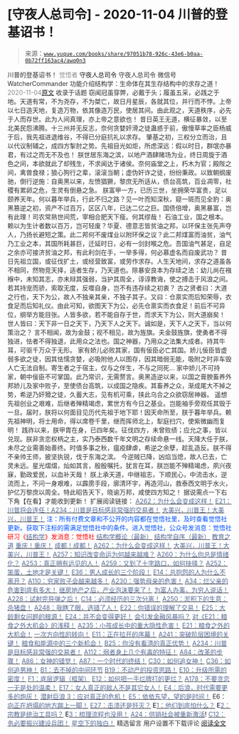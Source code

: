 # [守夜人总司令] - 2020-11-04 川普的登基诏书！

> 来源：[`www.yuque.com/books/share/97051b78-926c-43e6-b0aa-0b72ff163ac4/awq0n3`](https://www.yuque.com/books/share/97051b78-926c-43e6-b0aa-0b72ff163ac4/awq0n3)

<ne-p id="520f42f3293818f927861ebbd5b15da4_p_0" data-lake-id="520f42f3293818f927861ebbd5b15da4_p_0"><ne-text id="ue3811332" style="color: rgb(51, 51, 51);">川普的登基诏书！</ne-text></ne-p> <ne-p id="70ccf5b0508e33bf4edf4b5b6137f68b" data-lake-id="70ccf5b0508e33bf4edf4b5b6137f68b"><ne-text id="u461439ce" style="color: rgb(140, 140, 140);">觉悟者</ne-text> <ne-text id="uc74f1100" ne-fontsize="14">守夜人总司令</ne-text></ne-p> <ne-p id="e34edf597aae9f9aeef9c4840281ad95" data-lake-id="e34edf597aae9f9aeef9c4840281ad95"><ne-text id="uf26431cf" ne-fontsize="14" ne-bold="true" style="color: rgb(51, 51, 51);">守夜人总司令</ne-text></ne-p> <ne-p id="9744bbe027b93977fb2a7ff5c62e7fa2" data-lake-id="9744bbe027b93977fb2a7ff5c62e7fa2"><ne-text id="u88c3e741" ne-fontsize="14" style="color: rgb(51, 51, 51);">微信号</ne-text><ne-text id="ud0a7a0d2" ne-fontsize="14" style="color: rgb(51, 51, 51);">WatcherCommander</ne-text></ne-p> <ne-p id="a6cc99a397ba9cb54ef4d85f605ccfa0" data-lake-id="a6cc99a397ba9cb54ef4d85f605ccfa0"><ne-text id="ub13ceb82" ne-fontsize="14" style="color: rgb(51, 51, 51);">功能介绍</ne-text><ne-text id="ueae1af6b" ne-fontsize="14" style="color: rgb(51, 51, 51);">结构学：生命体在其生存结构中的求存之道！</ne-text></ne-p> <ne-p id="828f4b748ff81bd53588ad1edf389123" data-lake-id="828f4b748ff81bd53588ad1edf389123"><ne-text id="ua2855f2e" style="color: rgb(140, 140, 140);">2020-11-04</ne-text>[<ne-text id="u6b71dc33" ne-fontsize="14">原文</ne-text>](https://mp.weixin.qq.com/s?__biz=MzAxNDk1NjI2Mw==&mid=2247485994&idx=1&sn=1386947b02dcf7859a430b95973dba4e&chksm=9b8a29a2acfda0b4b96fe0f26e71de347de1898f6fd1a2f59280cbabc6976ca0c5e4958ba74a&scene=27#wechat_redirect&cpage=108)</ne-p> <ne-p id="d78055ffa8b2ddda94db7201bc8de040" data-lake-id="d78055ffa8b2ddda94db7201bc8de040"><ne-text id="uca35857b" style="color: rgb(51, 51, 51);">收录于话题</ne-text></ne-p> <ne-p id="bb1e016fc7947e8223ae614df100cf01" data-lake-id="bb1e016fc7947e8223ae614df100cf01"><ne-text id="uae1952a6" style="color: rgb(47, 48, 52);">窃闻冠虽穿弊，必戴于头；履虽五采，必践之于地。天道有常，不为尧存，不为桀亡，故日月星辰，各就其位，并行而不悖。上帝以七日造天地，复造万物，依其像造万民，使居其间。由此观之，天道秩序，必先于人而存世。此为人间真理，亦上帝之意欲也！</ne-text></ne-p> <ne-p id="e404c705b9d2030195db15b56b49580d" data-lake-id="e404c705b9d2030195db15b56b49580d"><ne-text id="u2c3b0019" style="color: rgb(47, 48, 52);">昔日英王无道，横征暴敛，以至北美民怨沸腾。十三州并无反志，奈何贪婪奸滑之徒蛊惑于前，傲慢草率之臣杨威于后，我先祖进退维谷，不得已分庭抗礼以求存。</ne-text></ne-p> <ne-p id="b3364c213bb74b244a0a083c44f506fe" data-lake-id="b3364c213bb74b244a0a083c44f506fe"><ne-text id="u69d5aa6a" style="color: rgb(47, 48, 52);">肇基之初，三权分立而治，且以代议制辅之，成四方掣肘之势。先祖目光如炬，所虑深远：假以时日，群氓亦暴君，有过之而无不及也！</ne-text></ne-p> <ne-p id="a4ed1e691603c1415e0032c8dfd5284e" data-lake-id="a4ed1e691603c1415e0032c8dfd5284e"><ne-text id="u01dea479" style="color: rgb(47, 48, 52);">朕世居东海之滨，以地产酒肆赌场为业，终日周旋于酒色之间，本欲就此了却残生，不求闻达于诸侯。奈何庙堂之上，朽木为官；殿陛之间，禽兽食禄；狼心狗行之辈，滚滚当朝；虚伪奸诈之徒，纷纷秉政。以致朝纲废驰，倒行逆施：自奥黑以来，左愤猖獗，黎庶无所适从，债台高筑，百业凋零，社稷有累卵之危，生灵有倒悬之急。</ne-text></ne-p> <ne-p id="7f87d4e1d72702bdadc27db650ee4ae6" data-lake-id="7f87d4e1d72702bdadc27db650ee4ae6"><ne-text id="ufa7f29ce" style="color: rgb(47, 48, 52);">朕富甲一方，已历三世，坐拥荣华富贵，足以颐养天年。何以暮年举兵，行此不归之路？见一叶而知深秋，窥一斑而见全豹：奥黑篡逆之初，资产不过百万，区区八年，已达二亿之巨。国债倍增，奥黑暴富，岂有此理！司农常熟世间荒，宰相合肥天下瘦。何其缪哉！</ne-text></ne-p> <ne-p id="b77c9fe4891aa2a3bc37a88d7ced29e0" data-lake-id="b77c9fe4891aa2a3bc37a88d7ced29e0"><ne-text id="ue07fe34f" style="color: rgb(47, 48, 52);">石油工业，国之根本。赖以为生计者数以百万，岂可轻废？华夏、德意志皆贫油之邦，以环保主张先声夺人，乃扬长避短之策。此二邦何不废煤业以附环保之议？此二邦煤富而油贫，油气乃工业之本，其国所耗甚巨，迁延时日，必有一剑封喉之危。吾国油气甚足，自足之余亦可接济贫油之邦，有此利剑在手，一举多得，何必慕虚名而自废武功？</ne-text></ne-p> <ne-p id="09059c3505af3eac899a2ccbb48da919" data-lake-id="09059c3505af3eac899a2ccbb48da919"><ne-text id="u7a4f1df6" style="color: rgb(47, 48, 52);">昔日先祖立国，或征伐扩土，或经营致富，或劳作求存。人生天地间，求存之道虽各不相同，然物竞天择，适者生存，乃天道也。除暴安良本为存续之法：幼儿尚在襁褓中，未知其志，亦未辩其强弱，当护其周全，谆谆教诲，使之搏击于风浪之间。若其持宠而骄，索取无度，反噬自身，岂不有违存续之初衷？</ne-text></ne-p> <ne-p id="dc1dd9e7ff2433830d8c6d98592d4d80" data-lake-id="dc1dd9e7ff2433830d8c6d98592d4d80"><ne-text id="ucbc18974" style="color: rgb(47, 48, 52);">古之贤者曰：大道之行也，天下为公，故人不独亲其亲，不独子其子。又曰：仓禀实而后知荣辱，衣食足而后知礼仪。由此可知，欲图天下为公，必先仓禀实而衣食足！前后不可异位，纲举方能目张。人皆多欲，若不能自存于世，而求天下为公，则大道崩矣！</ne-text></ne-p> <ne-p id="2b167e24541fd2a9131e4391f3073f5d" data-lake-id="2b167e24541fd2a9131e4391f3073f5d"><ne-text id="ucb503984" style="color: rgb(47, 48, 52);">世人皆曰：天下非一日之天下，乃天下人之天下。诚如是，天下人之天下，当以何策治之？</ne-text></ne-p> <ne-p id="bec0f2a8897a2775730649f6a967dcc5" data-lake-id="bec0f2a8897a2775730649f6a967dcc5"><ne-text id="uec109d3f" style="color: rgb(47, 48, 52);">言不相闻，故为金鼓；视不相见，故为旌旗。夫金鼓旌旗，使勇者不得独进，怯者不得独退，此用众之法也。国之神器，乃用众之法集大成者。持其牛耳，可驱千万众于无形。</ne-text></ne-p> <ne-p id="51c2b713b51f14a709d833188e5b1da4" data-lake-id="51c2b713b51f14a709d833188e5b1da4"><ne-text id="ub313afbe" style="color: rgb(47, 48, 52);">家有娇儿必败其家，国有佞臣必亡其国。娇儿佞臣皆虚弱多欲之徒，因其怯懦贪婪，必吸附他人以图存，因其暗弱无能，吸附之时非车毁人亡无法自制。寄生者之于宿主，仅与之伴生，不与之同死…</ne-text></ne-p> <ne-p id="ed97dee2cbee2e292b175023fca86109" data-lake-id="ed97dee2cbee2e292b175023fca86109"><ne-text id="u8b19fe03" style="color: rgb(47, 48, 52);">家中娇儿不可持家，朝中佞臣不可掌国。此乃常识，无需赘言。奥黑造逆以来，以国之膏腴畜养外邦娇儿及家中败子，至使债台高筑，以成国之隐疾。其畜养之众，渐成尾大不掉之势，希逆乃奸猾之徒，久蓄大志，见有机可乘，挟此乌合之众欲窃居神器。</ne-text></ne-p> <ne-p id="28e11b9e3c2ba2eb7b2b7eab4261eacc" data-lake-id="28e11b9e3c2ba2eb7b2b7eab4261eacc"><ne-text id="u2345295c" style="color: rgb(47, 48, 52);">遥想先祖创业之艰难，后继者殚精竭虑，累世方有今日之基业。岂能袖手旁观任其毁于一旦。届时，朕将以何面目见历代先祖于地下耶！因天命所至，朕于暮年举兵。赖先祖神明，将士用命，得以席卷千里，继而挥师北上，犁庭扫穴，使紫微幽而复明！</ne-text></ne-p> <ne-p id="930fbc7391cfb10b3dc3816691ac54c6" data-lake-id="930fbc7391cfb10b3dc3816691ac54c6"><ne-text id="u5fb79a91" style="color: rgb(47, 48, 52);">践祚以来，朕甲胄在身，已四年矣。征伐四方，未曾败绩；应允之事，皆以兑现。朕非贪恋权柄之主，实乃泰西数千年文明之存续命悬一线。天降大任于朕，未尽之业需善始善终。时值多事之秋，瘟疫肆虐，希逆之余孽，趁乱造反。朕不得不亲帅王师，披坚执锐，伐于东海之滨。</ne-text></ne-p> <ne-p id="8c22ae6aff4e01ee0f4161951c188f79" data-lake-id="8c22ae6aff4e01ee0f4161951c188f79"><ne-text id="ua1776fab" style="color: rgb(47, 48, 52);">今逆贼已降，凶焰当熄，故人已去，亡灵未远。星光熠熠，灿如其言，殷殷嘱托，犹言在耳，朕岂能不殚精竭虑，夙兴夜寐，勤政爱民，以血补天哉！</ne-text></ne-p> <ne-p id="ef0058c189133726ac4925d3ac14bab9" data-lake-id="ef0058c189133726ac4925d3ac14bab9"><ne-text id="u41909e5d" style="color: rgb(47, 48, 52);">朕上承天道，中继祖志，下顺民心，中流击水，逆流而上，不问一身艰难，以霹雳手段，廓清环宇，再造河山，救泰西文明于水火，护亿万黎庶以周全。特此昭告天下，晓谕万邦，咸使四方知之！</ne-text></ne-p> <ne-p id="35b7a7201c1b6e36ae729018506aa4a3" data-lake-id="35b7a7201c1b6e36ae729018506aa4a3"><ne-text id="u116d535e" style="color: rgb(47, 48, 52);">据说需点一下右下角【</ne-text><ne-text id="u1d5d88db" ne-bold="true" style="color: rgb(51, 51, 51);">在看</ne-text><ne-text id="u616c21fb" style="color: rgb(47, 48, 52);">】才能收到更新！</ne-text></ne-p> <ne-p id="4b3567c9a77c6aeea9d509ebb86b287f" data-lake-id="4b3567c9a77c6aeea9d509ebb86b287f"><ne-text id="u2b7cea96" style="color: rgb(51, 51, 51);">扩展阅读链接：</ne-text></ne-p> <ne-p id="edc0d67d4d7288fc685c3a56902c169d" data-lake-id="edc0d67d4d7288fc685c3a56902c169d">[<ne-text id="u88658e3e" style="color: rgb(87, 107, 149);">A262：为什么会变成这样！</ne-text>](http://mp.weixin.qq.com/s?__biz=MzIzMDYwOTM0Mg==&mid=2247484706&idx=1&sn=5ca043ccf8e8e37fa1b92dc64b676c54&chksm=e8b19df3dfc614e536b260c443b18902be1d0043e8d0be9bc1e7399af61a6baeeec6485ba015&scene=21#wechat_redirect)</ne-p> <ne-p id="03c6a96b89adb0960c64c56dba06fe76" data-lake-id="03c6a96b89adb0960c64c56dba06fe76">[<ne-text id="u440bcf21" style="color: rgb(87, 107, 149);">E21：川普将会连任！</ne-text>](http://mp.weixin.qq.com/s?__biz=MzAxNDk1NjI2Mw==&mid=2247485214&idx=1&sn=4c4fd8ad39bdb3af14567608f5156e90&chksm=9b8a2496acfdad80f3a4d028edd197967dd0580c769349d086f626eeeb511715fc71703c1b20&scene=21#wechat_redirect)[<ne-text id="u89867ddc" style="color: rgb(87, 107, 149);">A234：川普是目标感非常强的交易者！</ne-text>](http://mp.weixin.qq.com/s?__biz=MzAxNDk1NjI2Mw==&mid=2247485608&idx=1&sn=057b67c8598ed8c182cbd27b048bb43a&chksm=9b8a2b20acfda2364c5788396766d79261e91c64949349d9a398b69e85f64dcbf357125dc14b&scene=21#wechat_redirect)</ne-p> <ne-p id="47058c92c79161ba2e6b17e8d323574b" data-lake-id="47058c92c79161ba2e6b17e8d323574b">[<ne-text id="u76c61996" style="color: rgb(87, 107, 149);">大美兴，川普王！大美兴，川普王！</ne-text>](http://mp.weixin.qq.com/s?__biz=MzIzMDYwOTM0Mg==&mid=2247484697&idx=1&sn=9f591794bbbf03db85d5cf43fb68b09a&chksm=e8b19dc8dfc614de1a28502672f9a3913e22f4aa51586f65015d8d929f89abeb1fe13fa20ec7&scene=21#wechat_redirect)</ne-p> <ne-p id="18d6eed9f4e74e371cfa83f27b7867b3" data-lake-id="18d6eed9f4e74e371cfa83f27b7867b3"><ne-text id="u64e4937c" ne-bold="true" style="color: rgb(0, 82, 255);">注：</ne-text><ne-text id="ub34b2022" ne-bold="true" style="color: rgb(0, 82, 255);">所有付费文章和不公开的内容都在觉悟社里，及时查看觉悟社更新。获取下注标的需满足觉悟社中的条件。进入觉悟社，公众号发消息：觉悟社</ne-text></ne-p> <ne-p id="e150d4124b20922096405f00c5944a94" data-lake-id="e150d4124b20922096405f00c5944a94"><ne-text id="udc8be2e1" style="color: rgb(255, 0, 0);">研习《</ne-text>[<ne-text id="ue81be0c5" style="color: rgb(87, 107, 149);">结构学</ne-text>](https://mp.weixin.qq.com/mp/appmsgalbum?action=getalbum&album_id=1318317199878225920&__biz=MzAxNDk1NjI2Mw==#wechat_redirect)<ne-text id="u8260c26c" style="color: rgb(255, 0, 0);">》发消息</ne-text><ne-text id="u4a2b4b5e" ne-bold="true" style="color: rgb(255, 0, 0);">：觉悟社</ne-text></ne-p>  <ne-p id="16b02be5bae945a9179ef9f9dfd72f1c" data-lake-id="16b02be5bae945a9179ef9f9dfd72f1c"><ne-card data-card-name="image" data-card-type="inline" id="wyZ2z" data-event-boundary="card" style="color: rgb(51, 51, 51);"><ne-p id="d310786212794276ab8f4cacda6bbf14" data-lake-id="d310786212794276ab8f4cacda6bbf14">[<ne-text id="ue55c9c24" style="color: rgb(87, 107, 149);">结构学概论（最新）</ne-text>](http://mp.weixin.qq.com/s?__biz=MzAxNDk1NjI2Mw==&mid=2247485167&idx=1&sn=d5e962eff4a8e9770c83bc87d19d07f3&chksm=9b8a2567acfdac7154f7a62996dca874e5d186b44f3d120dcb633760318788c42d304e325313&scene=21#wechat_redirect)</ne-p> <ne-p id="f0b2aae72480341cb81392571113e9d8" data-lake-id="f0b2aae72480341cb81392571113e9d8">[<ne-text id="ub523d813" style="color: rgb(87, 107, 149);">结构学自序（最新）</ne-text>](http://mp.weixin.qq.com/s?__biz=MzAxNDk1NjI2Mw==&mid=2247485327&idx=1&sn=5a8c9a6499c84e1c3129ca7cb41e0ac7&chksm=9b8a2407acfdad112471c12c6b86e4e914116dbb6d6588fa726a72e0aafa01d9c1b9fd24a738&scene=21#wechat_redirect)</ne-p> <ne-p id="7a4c8b3a4457744c4d139c4ca9ad401c" data-lake-id="7a4c8b3a4457744c4d139c4ca9ad401c">[<ne-text id="ud82466f4" style="color: rgb(87, 107, 149);">教育之道</ne-text>](http://mp.weixin.qq.com/s?__biz=MzIzMDYwOTM0Mg==&mid=2247483847&idx=1&sn=097da00a3678070306d45a8f6fe8269a&chksm=e8b19916dfc6100037581f9c7888444ec5f746dbfc13a2276592f424d039b027cefb6b5c9de1&scene=21#wechat_redirect)</ne-p> <ne-p id="1ec0b560c54ab99ec0af52ff5e332088" data-lake-id="1ec0b560c54ab99ec0af52ff5e332088">[<ne-text id="u786a1bd9" style="color: rgb(87, 107, 149);">重庆！重庆！</ne-text>](http://mp.weixin.qq.com/s?__biz=MzAxNDk1NjI2Mw==&mid=2247485354&idx=1&sn=331128611c478feede60317e963239a5&chksm=9b8a2422acfdad3448a9bcc0f9745f4367028e8a9b0a307f7c01c2690c398560a4be5e43492c&scene=21#wechat_redirect)</ne-p> <ne-p id="652287aafa07fd9347e1021e7637c332" data-lake-id="652287aafa07fd9347e1021e7637c332">[<ne-text id="ucc48fdd7" style="color: rgb(87, 107, 149);">成都！成都！</ne-text>](http://mp.weixin.qq.com/s?__biz=MzIzMDYwOTM0Mg==&mid=2247484576&idx=1&sn=432e1df31f0735f0c93636776e97a859&chksm=e8b19c71dfc615671c9204af66bb0ffdb622fb2545b0387734a662feaa8e8be57d3063f59c5a&scene=21#wechat_redirect)</ne-p> <ne-p id="617f85263d9363527595e4da243693e5" data-lake-id="617f85263d9363527595e4da243693e5">[<ne-text id="u631eb653" style="color: rgb(87, 107, 149);">A262：为什么会变成这样！</ne-text>](http://mp.weixin.qq.com/s?__biz=MzIzMDYwOTM0Mg==&mid=2247484706&idx=1&sn=5ca043ccf8e8e37fa1b92dc64b676c54&chksm=e8b19df3dfc614e536b260c443b18902be1d0043e8d0be9bc1e7399af61a6baeeec6485ba015&scene=21#wechat_redirect)</ne-p> <ne-p id="c214c14e75ec9d0c4516127660d93dfd" data-lake-id="c214c14e75ec9d0c4516127660d93dfd">[<ne-text id="uaeae7dac" style="color: rgb(87, 107, 149);">大美兴，川普王！大美兴，川普王！</ne-text>](http://mp.weixin.qq.com/s?__biz=MzIzMDYwOTM0Mg==&mid=2247484697&idx=1&sn=9f591794bbbf03db85d5cf43fb68b09a&chksm=e8b19dc8dfc614de1a28502672f9a3913e22f4aa51586f65015d8d929f89abeb1fe13fa20ec7&scene=21#wechat_redirect)</ne-p> <ne-p id="6d6d5d55fbd488e9e85123671a315c83" data-lake-id="6d6d5d55fbd488e9e85123671a315c83">[<ne-text id="ubdab39ed" style="color: rgb(87, 107, 149);">A257：知识改变命运为何越来越难？</ne-text>](http://mp.weixin.qq.com/s?__biz=MzIzMDYwOTM0Mg==&mid=2247484679&idx=1&sn=79e14744bd5a31e6bcf27f476840e508&chksm=e8b19dd6dfc614c075a2df9d84c04aedc112c1bf3487ef4cad21d8b84feddbd78b2d5d566728&scene=21#wechat_redirect)</ne-p> <ne-p id="471b69b052eea25d1596d283e89b8618" data-lake-id="471b69b052eea25d1596d283e89b8618">[<ne-text id="u2f8f4f5b" style="color: rgb(87, 107, 149);">A260：为什么你总是情绪化？</ne-text>](http://mp.weixin.qq.com/s?__biz=MzAxNDk1NjI2Mw==&mid=2247485923&idx=1&sn=6e1e4a5b0b44a3ac652fe5b32b56ac07&chksm=9b8a2a6bacfda37d56d0717875b11867d9f7426fb815a36f43aebb438d135b81c8d69c3ab006&scene=21#wechat_redirect)</ne-p> <ne-p id="85802e8222539146e5ffe870d2037f6a" data-lake-id="85802e8222539146e5ffe870d2037f6a">[<ne-text id="uc260ce45" style="color: rgb(87, 107, 149);">A253：真正拥有远见的人！</ne-text>](http://mp.weixin.qq.com/s?__biz=MzIzMDYwOTM0Mg==&mid=2247484654&idx=1&sn=5826086165322478b2f0fbdbfe4f321e&chksm=e8b19c3fdfc61529bf931903efc689bc8b756a292fddf971cdda369691ad320d85e6e2d53b5b&scene=21#wechat_redirect)</ne-p> <ne-p id="6025430dda449639df9242db71ed279a" data-lake-id="6025430dda449639df9242db71ed279a">[<ne-text id="ud5883fdb" style="color: rgb(87, 107, 149);">A259：又到了十字路口，如何抉择？</ne-text>](http://mp.weixin.qq.com/s?__biz=MzIzMDYwOTM0Mg==&mid=2247484685&idx=1&sn=51aff163174f40316f40826ea564ca1e&chksm=e8b19ddcdfc614cadd2043fd2ded48d8c292976e903288b23f0a87846a18dcc0ad9cc5a4ac3e&scene=21#wechat_redirect)</ne-p> <ne-p id="c1018789be11742c21396443a32c6e1c" data-lake-id="c1018789be11742c21396443a32c6e1c">[<ne-text id="u9a5ce8d9" style="color: rgb(87, 107, 149);">A252：笨蛋，土地才是关键！</ne-text>](http://mp.weixin.qq.com/s?__biz=MzIzMDYwOTM0Mg==&mid=2247484626&idx=1&sn=4e43f2ef656aef28fba94ae72d295fb9&chksm=e8b19c03dfc615154ee4587f8facc3446de42f7189175385d3ee3d35c04264487aca3a9f6585&scene=21#wechat_redirect)</ne-p> <ne-p id="d161cd3babdce37ec2ef7a594bc965c3" data-lake-id="d161cd3babdce37ec2ef7a594bc965c3">[<ne-text id="u4f2b80bd" style="color: rgb(87, 107, 149);">E36：男人成长的三个阶段！</ne-text>](http://mp.weixin.qq.com/s?__biz=MzIzMDYwOTM0Mg==&mid=2247484322&idx=1&sn=c300d9466951d36645128c5167ca5934&chksm=e8b19b73dfc61265dde1bb437a9945db0c1d9c7fe1cbffe1feec995c9dde8a6eb99272dc86a9&scene=21#wechat_redirect)</ne-p> <ne-p id="4fffc15afcc4028fc03d7ee31e5d80ed" data-lake-id="4fffc15afcc4028fc03d7ee31e5d80ed">[<ne-text id="u869ca890" style="color: rgb(87, 107, 149);">E14：总抱怨的人为什么不离开？</ne-text>](http://mp.weixin.qq.com/s?__biz=MzIzMDYwOTM0Mg==&mid=2247484341&idx=1&sn=c266eb0136273f0b1219e0fd659daafc&chksm=e8b19b64dfc61272f157e1e17a76b2e83c6fd62a1beb78d60ea73a65463109b428cd9dd6ce7a&scene=21#wechat_redirect)</ne-p> <ne-p id="5958636ca8c8cce7d4d116374ddb1d99" data-lake-id="5958636ca8c8cce7d4d116374ddb1d99">[<ne-text id="u8e0fbc86" style="color: rgb(87, 107, 149);">A110：穷家败子会越来越多！</ne-text>](http://mp.weixin.qq.com/s?__biz=MzAxNDk1NjI2Mw==&mid=2247484897&idx=1&sn=84e1c8a85eb385c04f400095d47d55eb&chksm=9b8a2669acfdaf7f7a431a12c057023ae123aaa855b0f9d48a98c21eae27788632beb60765c9&scene=21#wechat_redirect)</ne-p> <ne-p id="bff67e76b5a6b3f8827b0d4fd8175915" data-lake-id="bff67e76b5a6b3f8827b0d4fd8175915">[<ne-text id="udef5a0bb" style="color: rgb(87, 107, 149);">A230：强势母亲的危害！</ne-text>](http://mp.weixin.qq.com/s?__biz=MzAxNDk1NjI2Mw==&mid=2247485580&idx=1&sn=2cc3edbadc35fe694b34e553e609e93f&chksm=9b8a2b04acfda21277dcce494459ecb73b606a954a7e020e03498408591b33bead008575f0f7&scene=21#wechat_redirect)</ne-p> <ne-p id="e38bf53bee2f7264c0ce1cb45f3a148f" data-lake-id="e38bf53bee2f7264c0ce1cb45f3a148f">[<ne-text id="u7c5af641" style="color: rgb(87, 107, 149);">A34：烂父亲的危害到底有多大！</ne-text>](http://mp.weixin.qq.com/s?__biz=MzIzMDYwOTM0Mg==&mid=2247483986&idx=1&sn=984fbf5e696f7a3f34f25dcf93037cea&chksm=e8b19a83dfc61395d629a54503920505c42a73a62b9e72308ed4ea0d66c509ca66a1a3138ea5&scene=21#wechat_redirect)</ne-p> <ne-p id="e111a60eb8806a31db176fe8291166ea" data-lake-id="e111a60eb8806a31db176fe8291166ea">[<ne-text id="ua6b041d6" style="color: rgb(87, 107, 149);">继房地产之后，产业泡沫要来了！</ne-text>](http://mp.weixin.qq.com/s?__biz=MzIzMDYwOTM0Mg==&mid=2247484615&idx=1&sn=a28c59f08f8e69246fd0235a4a81f3bc&chksm=e8b19c16dfc61500079cb1b008a485c48e86ced436a5d2e8df28f0eab4348aaf6ebfac3349b6&scene=21#wechat_redirect)</ne-p> <ne-p id="0323423a80091c8ed7ac653fe894ad60" data-lake-id="0323423a80091c8ed7ac653fe894ad60">[<ne-text id="u853067ca" style="color: rgb(87, 107, 149);">为富人办事，为穷人说话！</ne-text>](http://mp.weixin.qq.com/s?__biz=MzIzMDYwOTM0Mg==&mid=2247484462&idx=1&sn=195ebab17907fba73c69ae7a11bc40ad&chksm=e8b19cffdfc615e9b2f88327d492813afa3656859f4d67a6d831ac1cf684a54b760a8b8edcd6&scene=21#wechat_redirect)</ne-p> <ne-p id="3a0116975d031a80ec25e7fef23cec6c" data-lake-id="3a0116975d031a80ec25e7fef23cec6c">[<ne-text id="u1491391b" style="color: rgb(87, 107, 149);">A228：试射完导弹之后！</ne-text>](http://mp.weixin.qq.com/s?__biz=MzIzMDYwOTM0Mg==&mid=2247484457&idx=1&sn=df8df33971702f91b753ae45f52d165d&chksm=e8b19cf8dfc615ee367c487e82b8450dd723dd5255b789337b8bde92a1f8405e3d71269f34ae&scene=21#wechat_redirect)</ne-p> <ne-p id="a77c04865d9347c26fa428b71a1fb28d" data-lake-id="a77c04865d9347c26fa428b71a1fb28d">[<ne-text id="u87b2e44d" style="color: rgb(87, 107, 149);">C14：必须经历的三次分离！</ne-text>](http://mp.weixin.qq.com/s?__biz=MzIzMDYwOTM0Mg==&mid=2247484570&idx=1&sn=8b703e78588f205a2d30ed92965ca02b&chksm=e8b19c4bdfc6155d0c23c600f072529d99023d0ea49f5e7364a1112f6ac9ff3285c0e7ef7ccb&scene=21#wechat_redirect)</ne-p> <ne-p id="1c546a3a218a74ef9e8c9992b6e8596f" data-lake-id="1c546a3a218a74ef9e8c9992b6e8596f">[<ne-text id="uae200f0c" style="color: rgb(87, 107, 149);">A250：淤积下的生意：杀猪盘！</ne-text>](http://mp.weixin.qq.com/s?__biz=MzIzMDYwOTM0Mg==&mid=2247484606&idx=1&sn=7a500e3c57a44f978767234b52da17e5&chksm=e8b19c6fdfc61579635c523bd6b8d84446a9f1da53da90ff3d210fde52ffc4d0e70d73740fd1&scene=21#wechat_redirect)</ne-p> <ne-p id="601b70aefc12cd49b0881f4c7e1a68d9" data-lake-id="601b70aefc12cd49b0881f4c7e1a68d9">[<ne-text id="u85e90c03" style="color: rgb(87, 107, 149);">A248：我瞎了眼，选错了人！</ne-text>](http://mp.weixin.qq.com/s?__biz=MzIzMDYwOTM0Mg==&mid=2247484600&idx=1&sn=b3d7510081d427830b8f45fa33c7cbab&chksm=e8b19c69dfc6157fee4dd589d94bc2c5171620a12f64cf7d264afe0b7f7daead4882853d54f1&scene=21#wechat_redirect)</ne-p> <ne-p id="9504f17635160ecbc39227e77bd8bc53" data-lake-id="9504f17635160ecbc39227e77bd8bc53">[<ne-text id="u732f6f04" style="color: rgb(87, 107, 149);">E22：你错误的理解了交易！</ne-text>](http://mp.weixin.qq.com/s?__biz=MzIzMDYwOTM0Mg==&mid=2247484534&idx=1&sn=4da3b80744c11ff93a064a7a2d4b7c06&chksm=e8b19ca7dfc615b18eaa929a98f58a9ff6f4b63436cfa078a3157f29d854f17c571baf2de47d&scene=21#wechat_redirect)</ne-p> <ne-p id="64c146a4e39f19f6bcef0bd956cd9015" data-lake-id="64c146a4e39f19f6bcef0bd956cd9015">[<ne-text id="u93abf694" style="color: rgb(87, 107, 149);">E25：大龄剩女问题的根源！</ne-text>](http://mp.weixin.qq.com/s?__biz=MzIzMDYwOTM0Mg==&mid=2247484587&idx=1&sn=3335cb9dd973ae9f9c9279a0388bbe33&chksm=e8b19c7adfc6156c752a5edad793fc1d8db424d6b609ce62f26f78537b3b41e83ea47aca2929&scene=21#wechat_redirect)</ne-p> <ne-p id="4a88b3715922f304366db6a91828cf61" data-lake-id="4a88b3715922f304366db6a91828cf61">[<ne-text id="uc4ab4bc0" style="color: rgb(87, 107, 149);">E24：并不会变得更好！</ne-text>](http://mp.weixin.qq.com/s?__biz=MzIzMDYwOTM0Mg==&mid=2247484582&idx=1&sn=3333290721eb0242b03b044bd7072b0b&chksm=e8b19c77dfc615615478711d39d1fc6d54768ee842ad2f669dd130815cca5b90ec2e964b1791&scene=21#wechat_redirect)</ne-p> <ne-p id="64516e114051a11ef4c505b7960dd918" data-lake-id="64516e114051a11ef4c505b7960dd918">[<ne-text id="udf0f4948" style="color: rgb(87, 107, 149);">会引发金融风暴吗？</ne-text>](http://mp.weixin.qq.com/s?__biz=MzIzMDYwOTM0Mg==&mid=2247484522&idx=1&sn=2c70396adcb6dc54df34052ca924aac5&chksm=e8b19cbbdfc615ad03c4de063af6eb3dcd8af5e3b20e71438206304d6b44ad150fc6d8b8e9ff&scene=21#wechat_redirect)</ne-p> <ne-p id="aae71f80998e0c62a73c547009609bf2" data-lake-id="aae71f80998e0c62a73c547009609bf2">[<ne-text id="uae103bf2" style="color: rgb(87, 107, 149);">对《E21：粮食之外大机会》的浅释！</ne-text>](http://mp.weixin.qq.com/s?__biz=MzIzMDYwOTM0Mg==&mid=2247484490&idx=1&sn=d6b0ba80383d73c2bfb33dd61bad8d51&chksm=e8b19c9bdfc6158d73d9235a78c2973b21668eebd350c2f32979b7c00cbf60772ad297245654&scene=21#wechat_redirect)</ne-p> <ne-p id="6c8745355b0c388a43329920232ded59" data-lake-id="6c8745355b0c388a43329920232ded59">[<ne-text id="u8d4d6c78" style="color: rgb(87, 107, 149);">A235：小孩成长中的重大隐性危害！</ne-text>](http://mp.weixin.qq.com/s?__biz=MzIzMDYwOTM0Mg==&mid=2247484498&idx=1&sn=29d5df90e1621a833a1b091917d398c5&chksm=e8b19c83dfc61595ea43aa681ecf86e291392deeec080e32ab21cbacdd044c99e0d9ba86591e&scene=21#wechat_redirect)</ne-p> <ne-p id="5261b885160b47da3d52e8fa54cd2758" data-lake-id="5261b885160b47da3d52e8fa54cd2758">[<ne-text id="u0d5b29a9" style="color: rgb(87, 107, 149);">E21：粮食之外的大机会！</ne-text>](http://mp.weixin.qq.com/s?__biz=MzIzMDYwOTM0Mg==&mid=2247484467&idx=1&sn=3e55978f301000a127810e175ff62431&chksm=e8b19ce2dfc615f43cf8c3132fde8ff0b62438e3f2c48fc87d1e74e56cf796e6a81cbf6095d1&scene=21#wechat_redirect)</ne-p> <ne-p id="bc7a343756ccd11ccd6bef680db2e426" data-lake-id="bc7a343756ccd11ccd6bef680db2e426">[<ne-text id="ue4db3019" style="color: rgb(87, 107, 149);">一次方向性的转向！</ne-text>](http://mp.weixin.qq.com/s?__biz=MzIzMDYwOTM0Mg==&mid=2247484426&idx=1&sn=430ba9a2f1537848dc2ca35f44877633&chksm=e8b19cdbdfc615cdf516be63ce9647608d13cfc5edb93e248227b651264b71a4c3ef40af6469&scene=21#wechat_redirect)</ne-p> <ne-p id="5d174d889eb087f2ead4ce02442a11a4" data-lake-id="5d174d889eb087f2ead4ce02442a11a4">[<ne-text id="u38821505" style="color: rgb(87, 107, 149);">E11：正在拉开的序幕！</ne-text>](http://mp.weixin.qq.com/s?__biz=MzIzMDYwOTM0Mg==&mid=2247484429&idx=1&sn=279d506a3227b5ce32b3f748030b6d85&chksm=e8b19cdcdfc615cab4d71852335bf289a6cd64cec0767a6a6d5f94037774b63e03b7b0ee08d1&scene=21#wechat_redirect)</ne-p> <ne-p id="1a7df9a3728a2e2930c0d75b7e246ec8" data-lake-id="1a7df9a3728a2e2930c0d75b7e246ec8">[<ne-text id="ub5526809" style="color: rgb(87, 107, 149);">A241：突破阶层困境的关键！</ne-text>](http://mp.weixin.qq.com/s?__biz=MzIzMDYwOTM0Mg==&mid=2247484564&idx=1&sn=f0b315ebde4f1c2c51c1bbf64135afe2&chksm=e8b19c45dfc615533e9189fa534978b92703b307868f9a2377305229616ea6d5b8ff31a5d434&scene=21#wechat_redirect)</ne-p> <ne-p id="41b293b6e38103a30d02e7a501b25879" data-lake-id="41b293b6e38103a30d02e7a501b25879">[<ne-text id="u0b5eb406" style="color: rgb(87, 107, 149);">粮食和能源中的三个新机会！</ne-text>](http://mp.weixin.qq.com/s?__biz=MzIzMDYwOTM0Mg==&mid=2247484415&idx=1&sn=ef3626b963e5b45dec87912463a8603e&chksm=e8b19b2edfc6123828d2919701fcc05f05fc035bc55ce0c6e8440475b4884683c024235823db&scene=21#wechat_redirect)</ne-p> <ne-p id="229086f91ac3fcd5f835652443573e3a" data-lake-id="229086f91ac3fcd5f835652443573e3a">[<ne-text id="u85a9126d" style="color: rgb(87, 107, 149);">B25：你没有看清的真正优势！</ne-text>](http://mp.weixin.qq.com/s?__biz=MzIzMDYwOTM0Mg==&mid=2247484397&idx=1&sn=27132ec1912c70e752f7869429505a80&chksm=e8b19b3cdfc6122a7731db9eb66341a9909e9d973b25a6e228a62e7f360c1f0eff906591ed04&scene=21#wechat_redirect)</ne-p> <ne-p id="541bf179ba2576805a047e5368e23d05" data-lake-id="541bf179ba2576805a047e5368e23d05">[<ne-text id="u02b19ab6" style="color: rgb(87, 107, 149);">A234：川普是目标感非常强的交易者！</ne-text>](http://mp.weixin.qq.com/s?__biz=MzAxNDk1NjI2Mw==&mid=2247485608&idx=1&sn=057b67c8598ed8c182cbd27b048bb43a&chksm=9b8a2b20acfda2364c5788396766d79261e91c64949349d9a398b69e85f64dcbf357125dc14b&scene=21#wechat_redirect)</ne-p> <ne-p id="4f66f1bafccd03b5f27f99d603b210b8" data-lake-id="4f66f1bafccd03b5f27f99d603b210b8">[<ne-text id="ub0f784e1" style="color: rgb(87, 107, 149);">A112：弱者身上几个有毒的特征！</ne-text>](http://mp.weixin.qq.com/s?__biz=MzAxNDk1NjI2Mw==&mid=2247484903&idx=1&sn=609b7c81f10207eea8bcccbe35aa61b6&chksm=9b8a266facfdaf790a328ee9eca9d05f95ce939b69b2e4c1fcaacd63470bd79c44d03caeb00c&scene=21#wechat_redirect)</ne-p> <ne-p id="dab2184a3a39cf55295d64a3417bfed1" data-lake-id="dab2184a3a39cf55295d64a3417bfed1">[<ne-text id="u360bac19" style="color: rgb(87, 107, 149);">A84：改革的步骤！</ne-text>](http://mp.weixin.qq.com/s?__biz=MzIzMDYwOTM0Mg==&mid=2247484098&idx=1&sn=8a28fd5dce47b485ed38e4f3cfdb7d05&chksm=e8b19a13dfc61305fde13511d297aa1d6b59184825c7998f338e7d5f36742e3c06c717d78fe8&scene=21#wechat_redirect)</ne-p> <ne-p id="6e72f01c01a105eb4af36ddda8b322d0" data-lake-id="6e72f01c01a105eb4af36ddda8b322d0">[<ne-text id="u0f486713" style="color: rgb(87, 107, 149);">A86：女神的错觉！</ne-text>](http://mp.weixin.qq.com/s?__biz=MzAxNDk1NjI2Mw==&mid=2247484733&idx=1&sn=fab22e8ab3f80b78dab3d4e2e2716bfb&chksm=9b8a26b5acfdafa374df83506e5086a573169362877918977c08490b4e9747c45c99d1266e7f&scene=21#wechat_redirect)</ne-p> <ne-p id="fa4dc2f0fdfc40aedb3e7da7c00df7f6" data-lake-id="fa4dc2f0fdfc40aedb3e7da7c00df7f6">[<ne-text id="u85d840a1" style="color: rgb(87, 107, 149);">A87：一个时代的终结！</ne-text>](http://mp.weixin.qq.com/s?__biz=MzIzMDYwOTM0Mg==&mid=2247484102&idx=1&sn=c0572fe89409ac0ef2d1468b8f81f130&chksm=e8b19a17dfc6130119eacf0492c237b5173f6f9c13265a36d7919e3132228f8c2d3306863c08&scene=21#wechat_redirect)</ne-p> <ne-p id="b3288b1bccb40334a35303c2609af129" data-lake-id="b3288b1bccb40334a35303c2609af129">[<ne-text id="u4186e9e8" style="color: rgb(87, 107, 149);">C30：如何追女神！</ne-text>](http://mp.weixin.qq.com/s?__biz=MzAxNDk1NjI2Mw==&mid=2247484588&idx=1&sn=de5c95495cc04bcfe8644c3c2bc025c3&chksm=9b8a2724acfdae3286a142c2de506a7494e2d7aa50c990c0e159cedab07b5287040f286dfac6&scene=21#wechat_redirect)</ne-p> <ne-p id="895324a7988a321f6b74b6594a5d4cb7" data-lake-id="895324a7988a321f6b74b6594a5d4cb7">[<ne-text id="ucb017eff" style="color: rgb(87, 107, 149);">C36：如何追男神！</ne-text>](http://mp.weixin.qq.com/s?__biz=MzAxNDk1NjI2Mw==&mid=2247485234&idx=1&sn=3a3659e6648263013c662bb25ff35795&chksm=9b8a24baacfdadace5d8fa147798a3e18e84b07e4f8761b0f7137b9811a42425b869336013db&scene=21#wechat_redirect)</ne-p> <ne-p id="9292d17117e4127796f28d3c2373a0e1" data-lake-id="9292d17117e4127796f28d3c2373a0e1">[<ne-text id="u4f9a01d8" style="color: rgb(87, 107, 149);">B1：去不掉的中间环节</ne-text>](http://mp.weixin.qq.com/s?__biz=MzIzMDYwOTM0Mg==&mid=2247483903&idx=1&sn=e8a21cb816d6a27d869f81463805a208&chksm=e8b1992edfc610380f54d91f9acc9844820c77ce8a5bcedb4f36372c406647f45fd2514a6a77&scene=21#wechat_redirect)</ne-p> <ne-p id="11607cf7d7d5f48f0c9c4bb440b6acb8" data-lake-id="11607cf7d7d5f48f0c9c4bb440b6acb8">[<ne-text id="uc9fc97f1" style="color: rgb(87, 107, 149);">B19：不动产的投资思路！</ne-text>](http://mp.weixin.qq.com/s?__biz=MzIzMDYwOTM0Mg==&mid=2247484069&idx=1&sn=a13a6e590a21b27fd1356718b3a2dcd3&chksm=e8b19a74dfc613622b23c7233732cbb1d499c75f9b7ac3047cdeaee3a34eeae7d3b4871429f1&scene=21#wechat_redirect)</ne-p> <ne-p id="8dc28ddae161cfc7fd8a4b3f8d254700" data-lake-id="8dc28ddae161cfc7fd8a4b3f8d254700">[<ne-text id="u8bd0b23d" style="color: rgb(87, 107, 149);">E10：升级所需的密度！</ne-text>](http://mp.weixin.qq.com/s?__biz=MzAxNDk1NjI2Mw==&mid=2247485337&idx=1&sn=e93780b3d10de5b467e71f326eb12838&chksm=9b8a2411acfdad07d858079223ba3eda77fe88caa8d769030eb67c15f5511fab584f8d1244ca&scene=21#wechat_redirect)</ne-p> <ne-p id="0fa7c4652ea347b8b010857940d3dda9" data-lake-id="0fa7c4652ea347b8b010857940d3dda9">[<ne-text id="u37820a25" style="color: rgb(87, 107, 149);">F1：底层逻辑（框架）</ne-text>](http://mp.weixin.qq.com/s?__biz=MzAxNDk1NjI2Mw==&mid=2247485072&idx=1&sn=83d919c9e3bf71d25978a97c8d4c8aa6&chksm=9b8a2518acfdac0ea8a0f84382cc7c0a26d1ac3664d76c6365aee67ac4ebcac1bf280c060249&scene=21#wechat_redirect)</ne-p> <ne-p id="c9837097c77ed0eb66dfaf0c870c967d" data-lake-id="c9837097c77ed0eb66dfaf0c870c967d">[<ne-text id="u1b15bb01" style="color: rgb(87, 107, 149);">E12：如何把一手烂牌打的更烂？</ne-text>](http://mp.weixin.qq.com/s?__biz=MzAxNDk1NjI2Mw==&mid=2247485371&idx=1&sn=8e848c21bdb42dbe2fb102617241b981&chksm=9b8a2433acfdad2560f3ff6bc23e4d9cee1b3ebd3e51aa48fa2b97224fe3303853cd6c664ee1&scene=21#wechat_redirect)</ne-p> <ne-p id="f6503487f86db3af195032dd3866b751" data-lake-id="f6503487f86db3af195032dd3866b751">[<ne-text id="uc820b20f" style="color: rgb(87, 107, 149);">A178：不要贪恋一无是处的温柔！</ne-text>](http://mp.weixin.qq.com/s?__biz=MzAxNDk1NjI2Mw==&mid=2247485259&idx=1&sn=c46eb58cf71fc316608279b1e10828b8&chksm=9b8a24c3acfdadd57781ee9631cc06ed50551cc15141d155f54fa20dcf69c653825673104680&scene=21#wechat_redirect)</ne-p> <ne-p id="03f5470f38c139d306feec272fbe4130" data-lake-id="03f5470f38c139d306feec272fbe4130">[<ne-text id="ua32baf6e" style="color: rgb(87, 107, 149);">E17：女人真正的敌人不是其它女人！</ne-text>](http://mp.weixin.qq.com/s?__biz=MzAxNDk1NjI2Mw==&mid=2247485246&idx=1&sn=e0a9e2bac3f9bc5122895e854b7d597a&chksm=9b8a24b6acfdada017380e476dc7faaf80b57b95b2bb8eb7b8ab61d0b04f5dd46850f7af81e3&scene=21#wechat_redirect)</ne-p> <ne-p id="2750f4b57d388dfd5dd701932eba3138" data-lake-id="2750f4b57d388dfd5dd701932eba3138">[<ne-text id="ucf03b8e0" style="color: rgb(87, 107, 149);">E4：后浪，时代需要更多的炮灰！</ne-text>](http://mp.weixin.qq.com/s?__biz=MzAxNDk1NjI2Mw==&mid=2247485174&idx=1&sn=e3a702db58f3c2ec0d06b89f8435c73a&chksm=9b8a257eacfdac680d37903d2d05385f5c9401c189321cc109c96b1063e9753c8498d1553f72&scene=21#wechat_redirect)</ne-p> <ne-p id="62c2cb186527cd2d12e5364e010a2ba8" data-lake-id="62c2cb186527cd2d12e5364e010a2ba8">[<ne-text id="u24651e3f" style="color: rgb(87, 107, 149);">潜射巨浪 3：应对真正的危机！</ne-text>](http://mp.weixin.qq.com/s?__biz=MzAxNDk1NjI2Mw==&mid=2247485199&idx=1&sn=aba0a12dad3ec2d04e267645968b7cb1&chksm=9b8a2487acfdad910b880c358c1f6754e5ba01eb7eadfe70b45c2d1c9ec161d20151df4b1f2e&scene=21#wechat_redirect)</ne-p> <ne-p id="a3e8dcc681a15379e9c6e34250f03f58" data-lake-id="a3e8dcc681a15379e9c6e34250f03f58">[<ne-text id="uc143a559" style="color: rgb(87, 107, 149);">E5：依依东望，望的是时间！</ne-text>](http://mp.weixin.qq.com/s?__biz=MzIzMDYwOTM0Mg==&mid=2247483860&idx=1&sn=b5b01ae82ff764ce2806251e3f2a809f&chksm=e8b19905dfc61013607735eb7782299c9a4d7a39a8b15a7b46182ef20eda3ffe9f6ed6337e1f&scene=21#wechat_redirect)</ne-p> <ne-p id="0da30787ce08d31dc4472f13066578d2" data-lake-id="0da30787ce08d31dc4472f13066578d2"><ne-text id="u6db3cf6c" style="color: rgb(51, 51, 51);">E6：</ne-text>[<ne-text id="u9e9f0e2b" style="color: rgb(87, 107, 149);">向正在坍塌的地方踹上一脚！</ne-text>](http://mp.weixin.qq.com/s?__biz=MzAxNDk1NjI2Mw==&mid=2247483789&idx=1&sn=5e44b7b524c3dc4bb7705f49ed0a44a3&chksm=9b8a2205acfdab139e4b1d44ef6702b09c9fbf79505340205d13fbdaa33207a997f54bee0e97&scene=21#wechat_redirect)</ne-p> <ne-p id="73cb4dd70ea490c6a2c9256bdda9148d" data-lake-id="73cb4dd70ea490c6a2c9256bdda9148d">[<ne-text id="uf48d648f" style="color: rgb(87, 107, 149);">E27：击溃还是歼灭？</ne-text>](http://mp.weixin.qq.com/s?__biz=MzAxNDk1NjI2Mw==&mid=2247485068&idx=1&sn=2b373ea4eefcf1b09885327f1a71579c&chksm=9b8a2504acfdac128793e9562414dc6898813182021afefdb73c3ea788e0a998af0ed02fe173&scene=21#wechat_redirect)</ne-p> <ne-p id="7412ec72b117d0622d3830794f9bee42" data-lake-id="7412ec72b117d0622d3830794f9bee42"><ne-text id="u16b6ffe9" style="color: rgb(11, 1, 20);">E</ne-text>[<ne-text id="u9f42a098" style="color: rgb(87, 107, 149);">1：他们到底怕什么？</ne-text>](http://mp.weixin.qq.com/s?__biz=MzAxNDk1NjI2Mw==&mid=2247483898&idx=1&sn=1b0a50386e9e89d2750dec717236f0aa&chksm=9b8a2272acfdab64235b35ee5e91b8cac6172144207251636e1345fc570aa1601f59eff7f442&scene=21#wechat_redirect)</ne-p> <ne-p id="793ab12e0c4732e58e32d097f6dcc218" data-lake-id="793ab12e0c4732e58e32d097f6dcc218"><ne-text id="u11c8df29" style="color: rgb(11, 1, 20);">E</ne-text>[<ne-text id="ufd2448b8" style="color: rgb(87, 107, 149);">2：宗教是统治工具吗？</ne-text>](http://mp.weixin.qq.com/s?__biz=MzAxNDk1NjI2Mw==&mid=2247483901&idx=1&sn=f5d9f8c7bd84370c79adae921351e813&chksm=9b8a2275acfdab63fde093d76ff82e01d0e2fd43ea675f77fd17fd51a15873d4d10499f5338d&scene=21#wechat_redirect)</ne-p> <ne-p id="20630729a7a9d4fb93392a971a616fca" data-lake-id="20630729a7a9d4fb93392a971a616fca"><ne-text id="uc8e66db7" style="color: rgb(11, 1, 20);">E</ne-text>[<ne-text id="ue1000204" style="color: rgb(87, 107, 149);">3：梳理流程也没用！</ne-text>](http://mp.weixin.qq.com/s?__biz=MzAxNDk1NjI2Mw==&mid=2247483989&idx=1&sn=ee70dacfd980f041379d91ae947ece44&chksm=9b8a21ddacfda8cb28bf62d6f53531e8a8ebce2de96396e50ec7e7e144fffe502ec6faee3415&scene=21#wechat_redirect)</ne-p> <ne-p id="e90db9edd18a2e010ac282ded9401e6f" data-lake-id="e90db9edd18a2e010ac282ded9401e6f">[<ne-text id="u78e91a32" style="color: rgb(87, 107, 149);">A24：供销社会被重新激活</ne-text>](http://mp.weixin.qq.com/s?__biz=MzAxNDk1NjI2Mw==&mid=2247484249&idx=1&sn=b8af24c3440b291292b1ed4eddfcfaec&chksm=9b8a20d1acfda9c79045cf72415a403a655fcbcc03483c9b2970fd289e28f7c18a998142039c&scene=21#wechat_redirect)<ne-text id="u4ba6b7ec" style="color: rgb(11, 1, 20);">!</ne-text></ne-p> <ne-p id="609088ffb782d683b3259dc2215ef9a6" data-lake-id="609088ffb782d683b3259dc2215ef9a6">[<ne-text id="u65ca0330" style="color: rgb(87, 107, 149);">C12：务必要振兴建设兵团！</ne-text>](http://mp.weixin.qq.com/s?__biz=MzAxNDk1NjI2Mw==&mid=2247484193&idx=1&sn=88c86597191d0c97a411f9ea6f7b7c5d&chksm=9b8a20a9acfda9bfae819e8e42531fe6d523dd244ef0fc0c0787ab812540108c181f7ec2ffa9&scene=21#wechat_redirect)</ne-p> <ne-p id="1d2a0ebb2af8a53d0cffc1dc475776e9" data-lake-id="1d2a0ebb2af8a53d0cffc1dc475776e9">[<ne-text id="uf677dfc0" style="color: rgb(87, 107, 149);">星空下的独白！</ne-text>](http://mp.weixin.qq.com/s?__biz=MzAxNDk1NjI2Mw==&mid=2247484550&idx=1&sn=fa82f3305cc05c03bebea3852dd822b6&chksm=9b8a270eacfdae181964706c9ba3ccde2a315f3f6e21011f6296b060e0e14384ad0485da97f9&scene=21#wechat_redirect)</ne-p> <ne-h3 id="spDs1" data-lake-id="spDs1"><ne-heading-ext><ne-heading-anchor></ne-heading-anchor><ne-heading-fold></ne-heading-fold></ne-heading-ext><ne-heading-content><ne-text id="uc5c1e650" ne-fontsize="16" style="color: rgb(51, 51, 51);">精选留言</ne-text></ne-heading-content></ne-h3> <ne-p id="333b5af420c07537a7282425466daf3d" data-lake-id="333b5af420c07537a7282425466daf3d"><ne-text id="ud91949f5" style="color: rgb(51, 51, 51);">用户设置不下载评论</ne-text></ne-p> <ne-p id="b39777e2403ef3aa149088ff3d60dc41" data-lake-id="b39777e2403ef3aa149088ff3d60dc41">[<ne-text id="u8fb4ec16">阅读全文</ne-text>](https://t.zsxq.com/NV3Z3ZZ)</ne-p></ne-card></ne-p>